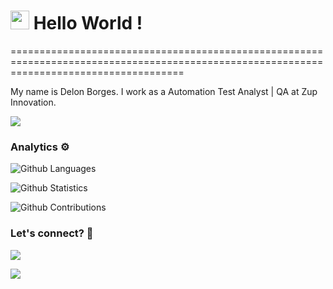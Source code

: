 
<h1><img src="https://emojis.slackmojis.com/emojis/images/1531849430/4246/blob-sunglasses.gif?1531849430" width="30"/> Hello World ! </h1>
==========================================================================================================================================


My name is Delon Borges. I work as a Automation Test Analyst | QA at Zup Innovation.

![](http://estruyf-github.azurewebsites.net/api/VisitorHit?user=delonborges&repo=delonborges&countColorcountColor)

### Analytics ⚙️

![Github Languages](https://github-readme-stats.vercel.app/api/top-langs/?username=delonborges&layout=compact&count_private=true)

![Github Statistics](https://github-readme-stats.vercel.app/api/?username=delonborges&count_private=true&show_icons=true)

![Github Contributions](https://github-readme-streak-stats.herokuapp.com/?user=delonborges&hide_border=true)

### Let's connect? 🤝

<p align="left">

<a href="https://www.linkedin.com/in/delonborges/"><img src="https://img.shields.io/badge/-LinkedIn-0077B5?style=flat&logo=Linkedin&logoColor=white"/></a>

<a href="https://medium.com/@delonborges"><img src="https://img.shields.io/badge/-Medium-%2312100E?style=flat&logo=medium&logoColor=white"/></a>

</p>